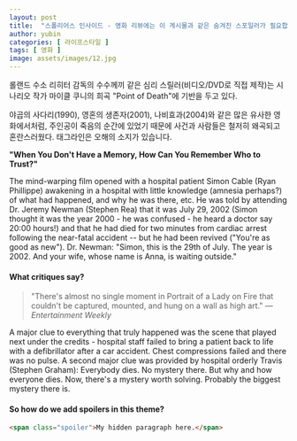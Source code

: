 ```yaml
---
layout: post
title:  "스폴리어스 인사이드 - 영화 리뷰에는 이 게시물과 같은 숨겨진 스포일러가 필요합니다."
author: yubin
categories: [ 라이프스타일 ]
tags: [ 영화 ]
image: assets/images/12.jpg
---
```


롤랜드 수소 리히터 감독의 수수께끼 같은 심리 스릴러(비디오/DVD로 직접 제작)는 시나리오 작가 마이클 쿠니의 희곡 "Point of Death"에 기반을 두고 있다.

야곱의 사다리(1990), 영혼의 생존자(2001), 나비효과(2004)와 같은 많은 유사한 영화에서처럼, 주인공이 죽음의 순간에 있었기 때문에 사건과 사람들은 철저히 왜곡되고 혼란스러웠다. 태그라인은 오해의 소지가 있습니다.

**"When You Don't Have a Memory, How Can You Remember Who to Trust?"**

The mind-warping film opened with a hospital patient Simon Cable (Ryan Phillippe) awakening in a <span class="spoiler"> hospital with little knowledge (amnesia perhaps?) of what had happened, and why he was there, etc. He was told by attending Dr. Jeremy Newman (Stephen Rea) that it was July 29, 2002 (Simon thought it was the year 2000 - he was confused - he heard a doctor say 20:00 hours!) and that he had died for two minutes from cardiac arrest following the near-fatal accident -- but he had been revived ("You're as good as new").</span> Dr. Newman: "Simon, this is the 29th of July. The year is 2002. And your wife, whose name is Anna, is waiting outside." 

#### What critiques say?

> "There's almost no single moment in Portrait of a Lady on Fire that couldn't be captured, mounted, and hung on a wall as high art." <cite>— Entertainment Weekly</cite>

A major clue to everything that truly happened was the scene that played next under the credits - hospital staff failed to bring a patient back to life with a defibrillator after a car accident. Chest compressions failed and there was no pulse. A second major clue was provided by hospital orderly Travis (Stephen Graham): Everybody dies. No mystery there. But why and how everyone dies. Now, there's a mystery worth solving. Probably the biggest mystery there is.

#### So how do we add spoilers in this theme?

```html
<span class="spoiler">My hidden paragraph here.</span>
```
